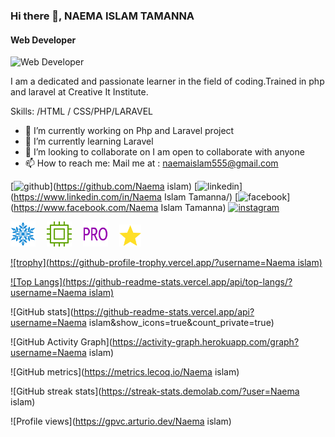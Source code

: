### Hi there 👋, NAEMA ISLAM TAMANNA
#### Web Developer
![Web Developer](https://arturssmirnovs.github.io/github-profile-readme-generator/images/banner.png)

I am a dedicated and passionate learner in the field of coding.Trained in php and laravel at Creative It Institute.

Skills:  /HTML / CSS/PHP/LARAVEL

- 🔭 I’m currently working on Php and Laravel project 
- 🌱 I’m currently learning Laravel 
- 👯 I’m looking to collaborate on I am open to collaborate with anyone 
- 📫 How to reach me: Mail me at : naemaislam555@gmail.com 


[<img src='https://cdn.jsdelivr.net/npm/simple-icons@3.0.1/icons/github.svg' alt='github' height='40'>](https://github.com/Naema islam)  [<img src='https://cdn.jsdelivr.net/npm/simple-icons@3.0.1/icons/linkedin.svg' alt='linkedin' height='40'>](https://www.linkedin.com/in/Naema Islam Tamanna/)  [<img src='https://cdn.jsdelivr.net/npm/simple-icons@3.0.1/icons/facebook.svg' alt='facebook' height='40'>](https://www.facebook.com/Naema Islam Tamanna)  [<img src='https://cdn.jsdelivr.net/npm/simple-icons@3.0.1/icons/instagram.svg' alt='instagram' height='40'>](https://www.instagram.com/wondersoflife15/)  

<a href='https://archiveprogram.github.com/'><img src='https://raw.githubusercontent.com/acervenky/animated-github-badges/master/assets/acbadge.gif' width='40' height='40'></a> 
<a href='https://docs.github.com/en/developers'><img src='https://raw.githubusercontent.com/acervenky/animated-github-badges/master/assets/devbadge.gif' width='40' height='40'></a> 
<a href='https://github.com/pricing'><img src='https://raw.githubusercontent.com/acervenky/animated-github-badges/master/assets/pro.gif' width='40' height='40'></a> 
<a href='https://stars.github.com/'><img src='https://raw.githubusercontent.com/acervenky/animated-github-badges/master/assets/starbadge.gif' width='35' height='35'></a> 

[![trophy](https://github-profile-trophy.vercel.app/?username=Naema islam)](https://github.com/ryo-ma/github-profile-trophy)

[![Top Langs](https://github-readme-stats.vercel.app/api/top-langs/?username=Naema islam)](https://github.com/anuraghazra/github-readme-stats)

![GitHub stats](https://github-readme-stats.vercel.app/api?username=Naema islam&show_icons=true&count_private=true)  

![GitHub Activity Graph](https://activity-graph.herokuapp.com/graph?username=Naema islam)  

![GitHub metrics](https://metrics.lecoq.io/Naema islam)  

![GitHub streak stats](https://streak-stats.demolab.com/?user=Naema islam)  

![Profile views](https://gpvc.arturio.dev/Naema islam)  
